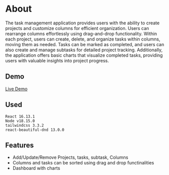 # About
   The task management application provides users with the ability to create projects and customize columns for efficient organization. Users can rearrange columns effortlessly using drag-and-drop functionality. Within each project, users can create, delete, and organize tasks within columns, moving them as needed. Tasks can be marked as completed, and users can also create and manage subtasks for detailed project tracking. Additionally, the application offers basic charts that visualize completed tasks, providing users with valuable insights into project progress.

## Demo

<a href='https://stunning-mermaid-6e4b29.netlify.app'>Live Demo</a>

## Used
    React 16.13.1
    Node v18.15.0
    tailwindcss 3.3.2
    react-beautiful-dnd 13.0.0

## Features
- Add/Update/Remove Projects, tasks, subtask, Columns
- Columns and tasks can be sorted using drag and drop functinalities
- Dashboard with charts

